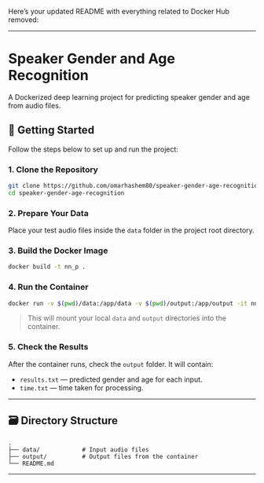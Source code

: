 Here’s your updated README with everything related to Docker Hub removed:

---

# Speaker Gender and Age Recognition

A Dockerized deep learning project for predicting speaker gender and age from audio files.

## 🚀 Getting Started

Follow the steps below to set up and run the project:

### 1. Clone the Repository

```bash
git clone https://github.com/omarhashem80/speaker-gender-age-recognition.git
cd speaker-gender-age-recognition
```

### 2. Prepare Your Data

Place your test audio files inside the `data` folder in the project root directory.

### 3. Build the Docker Image

```bash
docker build -t nn_p .
```

### 4. Run the Container

```bash
docker run -v $(pwd)/data:/app/data -v $(pwd)/output:/app/output -it nn_p 
```

>  This will mount your local `data` and `output` directories into the container.

### 5. Check the Results

After the container runs, check the `output` folder. It will contain:

* `results.txt` — predicted gender and age for each input.
* `time.txt` — time taken for processing.

---

## 🗃 Directory Structure

```
.
├── data/            # Input audio files
├── output/          # Output files from the container
└── README.md
```

---
